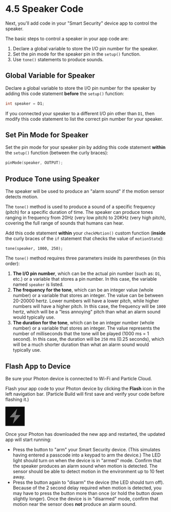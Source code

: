 # 4.5 Speaker Code

Next, you'll add code in your "Smart Security" device app to control the speaker.

The basic steps to control a speaker in your app code are:

1. Declare a global variable to store the I/O pin number for the speaker.
2. Set the pin mode for the speaker pin in the `setup()` function.
3. Use `tone()` statements to produce sounds.

## Global Variable for Speaker

Declare a global variable to store the I/O pin number for the speaker by adding this code statement **before** the `setup()` function:

```cpp
int speaker = D1;
```

If you connected your speaker to a different I/O pin other than `D1`, then modify this code statement to list the correct pin number for your speaker.

## Set Pin Mode for Speaker

Set the pin mode for your speaker pin by adding this code statement **within** the `setup()` function \(between the curly braces\):

```cpp
pinMode(speaker, OUTPUT);
```

## Produce Tone using Speaker

The speaker will be used to produce an "alarm sound" if the motion sensor detects motion.

The `tone()` method is used to produce a sound of a specific frequency \(pitch\) for a specific duration of time. The speaker can produce tones ranging in frequency from 20Hz \(very low pitch\) to 20KHz \(very high pitch\), covering the full range of sounds that humans can hear.

Add this code statement **within** your `checkMotion()` custom function \(**inside** the curly braces of the `if` statement that checks the value of `motionState`\):

```text
tone(speaker, 1000, 250);
```

The `tone()` method requires three parameters inside its parentheses \(in this order\):

1. **The I/O pin number**, which can be the actual pin number \(such as: `D1`, etc.\) or a variable that stores a pin number. In this case, the variable named `speaker` is listed.
2. **The frequency for the tone**, which can be an integer value \(whole number\) or a variable that stores an integer. The value can be between 20-20000 hertz. Lower numbers will have a lower pitch, while higher numbers will have a higher pitch. In this case, the frequency will be `1000` hertz, which will be a "less annoying" pitch than what an alarm sound would typically use.
3. **The duration for the tone**, which can be an integer number \(whole number\) or a variable that stores an integer. The value represents the number of milliseconds that the tone will be played \(1000 ms = 1 second\). In this case, the duration will be `250` ms \(0.25 seconds\), which will be a much shorter duration than what an alarm sound would typically use.

## Flash App to Device

Be sure your Photon device is connected to Wi-Fi and Particle Cloud.

Flash your app code to your Photon device by clicking the **Flash** icon in the left navigation bar. \(Particle Build will first save and verify your code before flashing it.\)

![Flash Icon](../../.gitbook/assets/pb-flash-icon.png)

Once your Photon has downloaded the new app and restarted, the updated app will start running:

* Press the button to "arm" your Smart Security device. \(This simulates having entered a passcode into a keypad to arm the device.\) The LED light should turn on when the device is in "armed" mode. Confirm that the speaker produces an alarm sound when motion is detected. The sensor should be able to detect motion in the environment up to 10 feet away.
* Press the button again to "disarm" the device \(the LED should turn off\). Because of the 2 second delay required when motion is detected, you may have to press the button more than once \(or hold the button down slightly longer\). Once the device is in "disarmed" mode, confirm that motion near the sensor does **not** produce an alarm sound.

